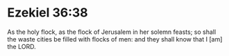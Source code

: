 # Ezekiel 36:38

As the holy flock, as the flock of Jerusalem in her solemn feasts; so shall the waste cities be filled with flocks of men: and they shall know that I [am] the LORD.